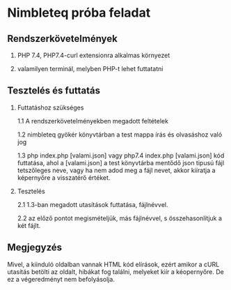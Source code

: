 # Nimbleteq próba feladat

## Rendszerkövetelmények

1. PHP 7.4, PHP7.4-curl extensionra alkalmas környezet

2. valamilyen terminál, melyben PHP-t lehet futtatatni
## Tesztelés és futtatás

1. Futtatáshoz szükséges

    1.1 A rendszerkövetelményekben megadott feltételek

    1.2 nimbleteq gyökér könyvtárban a test mappa írás és olvasáshoz való jog

    1.3 php index.php [valami.json] vagy php7.4 index.php [valami.json] kód futtatása, ahol a [valami.json] a test könyvtárba mentődő json tipusú fájl tetszőleges neve, vagy ha nem adod meg a fájl nevet, akkor kiíratja a képernyőre a visszatérő értéket.

2. Tesztelés

    2.1 1.3-ban megadott utasítások futtatása, fájlnévvel.

    2.2 az előző pontot megismételjük, más fájlnévvel, s összehasonlítjuk a két fájlt.

## Megjegyzés

Mivel, a kiinduló oldalban vannak HTML kód elírások, ezért amikor a cURL utasítás betölti az oldalt, hibákat fog találni, melyeket kiír a kéopernyőre. De ez a végeredményt nem befolyásolja.


